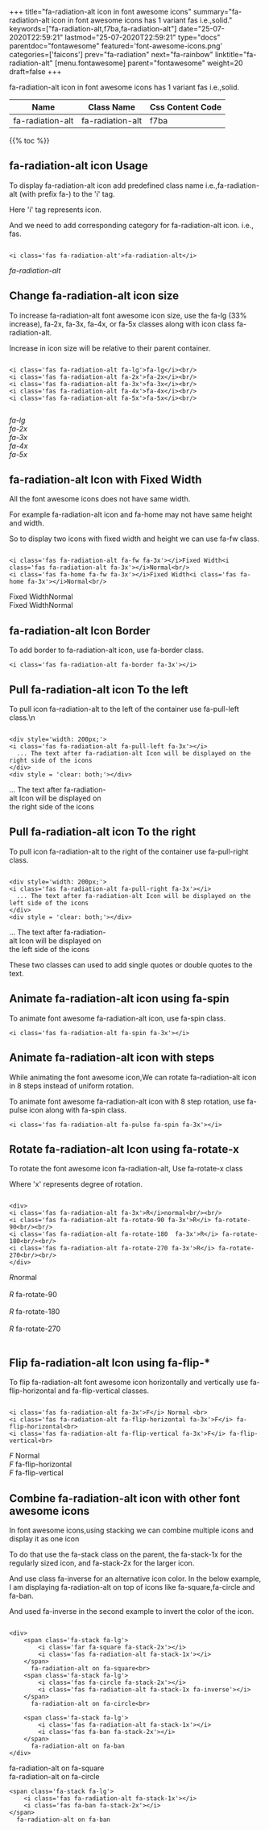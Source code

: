 +++
title="fa-radiation-alt icon in font awesome icons"
summary="fa-radiation-alt icon in font awesome icons has 1 variant fas i.e.,solid."
keywords=["fa-radiation-alt,f7ba,fa-radiation-alt"]
date="25-07-2020T22:59:21"
lastmod="25-07-2020T22:59:21"
type="docs"
parentdoc="fontawesome"
featured='font-awesome-icons.png'
categories=['faicons']
prev="fa-radiation"
next="fa-rainbow"
linktitle="fa-radiation-alt"
[menu.fontawesome]
parent="fontawesome"
weight=20
draft=false
+++


fa-radiation-alt icon in font awesome icons has 1 variant fas i.e.,solid.

<div class='table-responsive'><table class='table'><thead><tr><th>Name</th><th>Class Name</th><th>Css Content Code</th></tr></thead><tbody><tr><td>fa-radiation-alt</td><td>fa-radiation-alt</td><td>f7ba</td></tr></tbody></table></div>


{{% toc %}}


## fa-radiation-alt icon Usage

To display fa-radiation-alt icon add predefined class name i.e.,fa-radiation-alt (with prefix fa-) to the 'i' tag.

Here 'i' tag represents icon.

And we need to add corresponding category for fa-radiation-alt icon. i.e., fas.


```

<i class='fas fa-radiation-alt'>fa-radiation-alt</i>
```

<i class='fas fa-radiation-alt'>fa-radiation-alt</i>




## Change fa-radiation-alt icon size
To increase fa-radiation-alt font awesome icon size, use the fa-lg (33% increase), fa-2x, fa-3x, fa-4x, or fa-5x classes along with icon class fa-radiation-alt.

Increase in icon size will be relative to their parent container. 

```

<i class='fas fa-radiation-alt fa-lg'>fa-lg</i><br/>
<i class='fas fa-radiation-alt fa-2x'>fa-2x</i><br/>
<i class='fas fa-radiation-alt fa-3x'>fa-3x</i><br/>
<i class='fas fa-radiation-alt fa-4x'>fa-4x</i><br/>
<i class='fas fa-radiation-alt fa-5x'>fa-5x</i><br/>
            
```

<i class='fas fa-radiation-alt fa-lg'>fa-lg</i><br/>
<i class='fas fa-radiation-alt fa-2x'>fa-2x</i><br/>
<i class='fas fa-radiation-alt fa-3x'>fa-3x</i><br/>
<i class='fas fa-radiation-alt fa-4x'>fa-4x</i><br/>
<i class='fas fa-radiation-alt fa-5x'>fa-5x</i><br/>
            



## fa-radiation-alt Icon with Fixed Width 

All the font awesome icons does not have same width.

For example fa-radiation-alt icon and fa-home may not have same height and width.

So to display two icons with fixed width and height we can use fa-fw class.


```

<i class='fas fa-radiation-alt fa-fw fa-3x'></i>Fixed Width<i class='fas fa-radiation-alt fa-3x'></i>Normal<br/>
<i class='fas fa-home fa-fw fa-3x'></i>Fixed Width<i class='fas fa-home fa-3x'></i>Normal<br/>
```

<i class='fas fa-radiation-alt fa-fw fa-3x'></i>Fixed Width<i class='fas fa-radiation-alt fa-3x'></i>Normal<br/>
<i class='fas fa-home fa-fw fa-3x'></i>Fixed Width<i class='fas fa-home fa-3x'></i>Normal<br/>



## fa-radiation-alt Icon Border 

To add border to fa-radiation-alt icon, use fa-border class.


```
<i class='fas fa-radiation-alt fa-border fa-3x'></i>

```
<i class='fas fa-radiation-alt fa-border fa-3x'></i>





## Pull fa-radiation-alt icon To the left

To pull icon fa-radiation-alt to the left of the container use fa-pull-left class.\n

```

<div style='width: 200px;'>
<i class='fas fa-radiation-alt fa-pull-left fa-3x'></i>
  ... The text after fa-radiation-alt Icon will be displayed on the right side of the icons
</div>
<div style = 'clear: both;'></div>
```

<div style='width: 200px;'>
<i class='fas fa-radiation-alt fa-pull-left fa-3x'></i>
  ... The text after fa-radiation-alt Icon will be displayed on the right side of the icons
</div>
<div style = 'clear: both;'></div>




## Pull fa-radiation-alt icon To the right
To pull icon fa-radiation-alt to the right of the container use fa-pull-right class.

```

<div style='width: 200px;'>
<i class='fas fa-radiation-alt fa-pull-right fa-3x'></i>
  ... The text after fa-radiation-alt Icon will be displayed on the left side of the icons
</div>
<div style = 'clear: both;'></div>
```

<div style='width: 200px;'>
<i class='fas fa-radiation-alt fa-pull-right fa-3x'></i>
  ... The text after fa-radiation-alt Icon will be displayed on the left side of the icons
</div>
<div style = 'clear: both;'></div>

These two classes can used to add single quotes or double quotes to the text.


## Animate fa-radiation-alt icon using fa-spin
To animate font awesome fa-radiation-alt icon, use fa-spin class.

```
<i class='fas fa-radiation-alt fa-spin fa-3x'></i>
```
<i class='fas fa-radiation-alt fa-spin fa-3x'></i>




## Animate fa-radiation-alt icon with steps
While animating the font awesome icon,We can rotate fa-radiation-alt icon in 8 steps instead of uniform rotation.

To animate font awesome fa-radiation-alt icon with 8 step rotation, use fa-pulse icon along with fa-spin class.


```
<i class='fas fa-radiation-alt fa-pulse fa-spin fa-3x'></i>

```
<i class='fas fa-radiation-alt fa-pulse fa-spin fa-3x'></i>





## Rotate fa-radiation-alt Icon using fa-rotate-x
To rotate the font awesome icon fa-radiation-alt, Use fa-rotate-x class

Where 'x' represents degree of rotation.


```

<div>
<i class='fas fa-radiation-alt fa-3x'>R</i>normal<br/><br/>
<i class='fas fa-radiation-alt fa-rotate-90 fa-3x'>R</i> fa-rotate-90<br/><br/> 
<i class='fas fa-radiation-alt fa-rotate-180  fa-3x'>R</i> fa-rotate-180<br/><br/> 
<i class='fas fa-radiation-alt fa-rotate-270 fa-3x'>R</i> fa-rotate-270<br/><br/>
</div>
```

<div>
<i class='fas fa-radiation-alt fa-3x'>R</i>normal<br/><br/>
<i class='fas fa-radiation-alt fa-rotate-90 fa-3x'>R</i> fa-rotate-90<br/><br/> 
<i class='fas fa-radiation-alt fa-rotate-180  fa-3x'>R</i> fa-rotate-180<br/><br/> 
<i class='fas fa-radiation-alt fa-rotate-270 fa-3x'>R</i> fa-rotate-270<br/><br/>
</div>




## Flip fa-radiation-alt Icon using fa-flip-*
To flip fa-radiation-alt font awesome icon horizontally and vertically use fa-flip-horizontal and fa-flip-vertical classes. 

```

<i class='fas fa-radiation-alt fa-3x'>F</i> Normal <br>
<i class='fas fa-radiation-alt fa-flip-horizontal fa-3x'>F</i> fa-flip-horizontal<br>
<i class='fas fa-radiation-alt fa-flip-vertical fa-3x'>F</i> fa-flip-vertical<br>
```

<i class='fas fa-radiation-alt fa-3x'>F</i> Normal <br>
<i class='fas fa-radiation-alt fa-flip-horizontal fa-3x'>F</i> fa-flip-horizontal<br>
<i class='fas fa-radiation-alt fa-flip-vertical fa-3x'>F</i> fa-flip-vertical<br>




## Combine fa-radiation-alt icon with other font awesome icons
In font awesome icons,using stacking we can combine multiple icons and display it as one icon 

To do that use the fa-stack class on the parent, the fa-stack-1x for the regularly sized icon, and fa-stack-2x for the larger icon.

And use class fa-inverse for an alternative icon color. 
In the below example, I am displaying fa-radiation-alt on top of icons like fa-square,fa-circle and fa-ban.

And used fa-inverse in the second example to invert the color of the icon.

```

<div>
    <span class='fa-stack fa-lg'>
        <i class='far fa-square fa-stack-2x'></i>
        <i class='fas fa-radiation-alt fa-stack-1x'></i>
    </span>
      fa-radiation-alt on fa-square<br>
    <span class='fa-stack fa-lg'>
        <i class='fas fa-circle fa-stack-2x'></i>
        <i class='fas fa-radiation-alt fa-stack-1x fa-inverse'></i>
    </span>
      fa-radiation-alt on fa-circle<br>

    <span class='fa-stack fa-lg'>
        <i class='fas fa-radiation-alt fa-stack-1x'></i>
        <i class='fas fa-ban fa-stack-2x'></i>
    </span>
      fa-radiation-alt on fa-ban
</div>
```

<div>
    <span class='fa-stack fa-lg'>
        <i class='far fa-square fa-stack-2x'></i>
        <i class='fas fa-radiation-alt fa-stack-1x'></i>
    </span>
      fa-radiation-alt on fa-square<br>
    <span class='fa-stack fa-lg'>
        <i class='fas fa-circle fa-stack-2x'></i>
        <i class='fas fa-radiation-alt fa-stack-1x fa-inverse'></i>
    </span>
      fa-radiation-alt on fa-circle<br>

    <span class='fa-stack fa-lg'>
        <i class='fas fa-radiation-alt fa-stack-1x'></i>
        <i class='fas fa-ban fa-stack-2x'></i>
    </span>
      fa-radiation-alt on fa-ban
</div>






